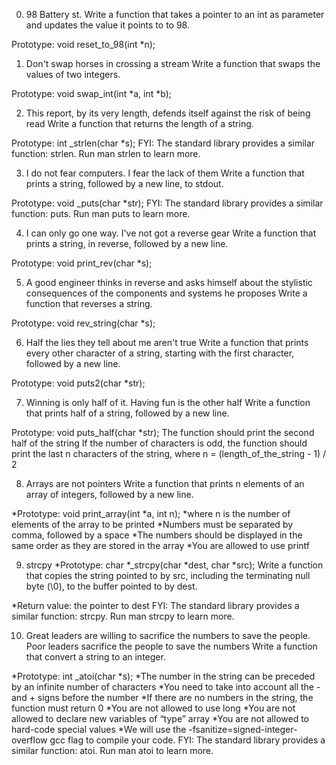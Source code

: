 0. 98 Battery st.
Write a function that takes a pointer to an int as parameter and updates the value it points to to 98.

Prototype: void reset_to_98(int *n);

1. Don't swap horses in crossing a stream
Write a function that swaps the values of two integers.

Prototype: void swap_int(int *a, int *b);

2. This report, by its very length, defends itself against the risk of being read
Write a function that returns the length of a string.

Prototype: int _strlen(char *s);
FYI: The standard library provides a similar function: strlen. Run man strlen to learn more.

3. I do not fear computers. I fear the lack of them
Write a function that prints a string, followed by a new line, to stdout.

Prototype: void _puts(char *str);
FYI: The standard library provides a similar function: puts. Run man puts to learn more.

4. I can only go one way. I've not got a reverse gear
Write a function that prints a string, in reverse, followed by a new line.

Prototype: void print_rev(char *s);

5. A good engineer thinks in reverse and asks himself about the stylistic consequences of the components and systems he proposes
Write a function that reverses a string.

Prototype: void rev_string(char *s);

6. Half the lies they tell about me aren't true
Write a function that prints every other character of a string, starting with the first character, followed by a new line.

Prototype: void puts2(char *str);

7. Winning is only half of it. Having fun is the other half
Write a function that prints half of a string, followed by a new line.

Prototype: void puts_half(char *str);
The function should print the second half of the string
If the number of characters is odd, the function should print the last n characters of the string, where n = (length_of_the_string - 1) / 2

8. Arrays are not pointers
Write a function that prints n elements of an array of integers, followed by a new line.

*Prototype: void print_array(int *a, int n);
*where n is the number of elements of the array to be printed
*Numbers must be separated by comma, followed by a space
*The numbers should be displayed in the same order as they are stored in the array
*You are allowed to use printf

9. strcpy
*Prototype: char *_strcpy(char *dest, char *src);
Write a function that copies the string pointed to by src, including the terminating null byte (\0), to the buffer pointed to by dest.

*Return value: the pointer to dest
FYI: The standard library provides a similar function: strcpy. Run man strcpy to learn more.

10. Great leaders are willing to sacrifice the numbers to save the people. Poor leaders sacrifice the people to save the numbers
Write a function that convert a string to an integer.

*Prototype: int _atoi(char *s);
*The number in the string can be preceded by an infinite number of characters
*You need to take into account all the - and + signs before the number
*If there are no numbers in the string, the function must return 0
*You are not allowed to use long
*You are not allowed to declare new variables of “type” array
*You are not allowed to hard-code special values
*We will use the -fsanitize=signed-integer-overflow gcc flag to compile your code.
FYI: The standard library provides a similar function: atoi. Run man atoi to learn more.

